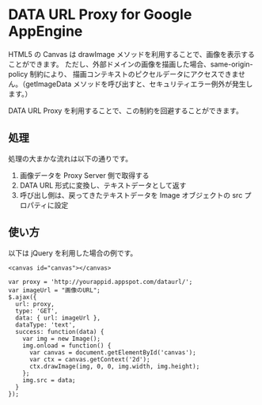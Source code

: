 DATA URL Proxy for Google AppEngine
===================================

HTML5 の Canvas は drawImage メソッドを利用することで、画像を表示することができます。
ただし、外部ドメインの画像を描画した場合、same-origin-policy 制約により、
描画コンテキストのピクセルデータにアクセスできません。（getImageData メソッドを呼び出すと、セキュリティエラー例外が発生します。）

DATA URL Proxy を利用することで、この制約を回避することができます。

処理
---------------

処理の大まかな流れは以下の通りです。

1. 画像データを Proxy Server 側で取得する
2. DATA URL 形式に変換し、テキストデータとして返す
3. 呼び出し側は、戻ってきたテキストデータを Image オブジェクトの src プロパティに設定

使い方
-----

以下は jQuery を利用した場合の例です。

	<canvas id="canvas"></canvas>

	var proxy = 'http://yourappid.appspot.com/dataurl/';
	var imageUrl = "画像のURL";
	$.ajax({
	  url: proxy,
	  type: 'GET',
	  data: { url: imageUrl },
	  dataType: 'text',
	  success: function(data) {
	    var img = new Image();
	    img.onload = function() {
	      var canvas = document.getElementById('canvas');
	      var ctx = canvas.getContext('2d');
	      ctx.drawImage(img, 0, 0, img.width, img.height);
	    };
	    img.src = data;
	  }
	});

